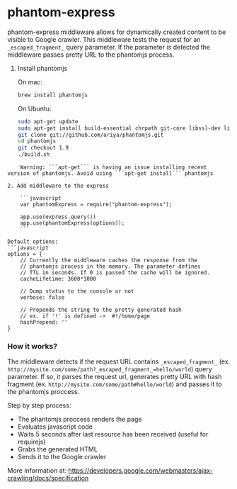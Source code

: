 phantom-express
===============

phantom-express middleware allows for dynamically created content to be visible to Google crawler.
This middleware tests the request for an ```_escaped_fragment_``` query parameter. If the parameter is detected the middleware passes pretty URL to the phantomjs process.

1. Install phantomjs

	On mac:
	```sh
	brew install phantomjs 
	```

	On Ubuntu:
	```sh
	sudo apt-get update
	sudo apt-get install build-essential chrpath git-core libssl-dev libfontconfig1-dev
	git clone git://github.com/ariya/phantomjs.git
	cd phantomjs
	git checkout 1.9
	./build.sh
```
    Warning: ```apt-get``` is having an issue installing recent version of phantomjs. Avoid using ```apt-get install``` phantomjs

2. Add middleware to the express

	```javascript
	var phantomExpress = require("phantom-express");

	app.use(express.query())
	app.use(phantomExpress(options));
	```

Default options:
```javascript
options = {
    // Currently the middleware caches the response from the
    // phantomjs process in the memory. The parameter defines
    // TTL in seconds. If 0 is passed the cache will be ignored.
    cacheLifetime: 3600*1000

    // Dump status to the console or not
    verbose: false

    // Prepends the string to the pretty generated hash
    // ex. if '!' is defined ->  #!/home/page
    hashPrepend: ''
}
```



### How it works?


The middleware detects if the request URL contains ```_escaped_fragment_``` (ex. ```http://mysite.com/some/path?_escaped_fragment_=hello/world```) query parameter. If so, it parses the request url, generates pretty URL with hash fragment (ex. ```http://mysite.com/some/path#hello/world```) and passes it to the phantomjs proccess.

Step by step process:
* The phantomjs proccess renders the page
* Evaluates javascript code
* Waits 5 seconds after last resource has been received (useful for requirejs)
* Grabs the generated HTML
* Sends it to the Google crawler

More information at: https://developers.google.com/webmasters/ajax-crawling/docs/specification